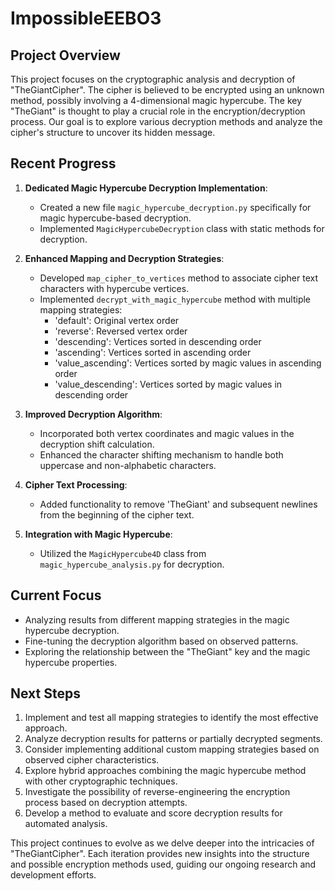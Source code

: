 # ImpossibleEEBO3

## Project Overview

This project focuses on the cryptographic analysis and decryption of "TheGiantCipher". The cipher is believed to be encrypted using an unknown method, possibly involving a 4-dimensional magic hypercube. The key "TheGiant" is thought to play a crucial role in the encryption/decryption process. Our goal is to explore various decryption methods and analyze the cipher's structure to uncover its hidden message.

## Recent Progress

1. **Dedicated Magic Hypercube Decryption Implementation**:
   - Created a new file `magic_hypercube_decryption.py` specifically for magic hypercube-based decryption.
   - Implemented `MagicHypercubeDecryption` class with static methods for decryption.

2. **Enhanced Mapping and Decryption Strategies**:
   - Developed `map_cipher_to_vertices` method to associate cipher text characters with hypercube vertices.
   - Implemented `decrypt_with_magic_hypercube` method with multiple mapping strategies:
     - 'default': Original vertex order
     - 'reverse': Reversed vertex order
     - 'descending': Vertices sorted in descending order
     - 'ascending': Vertices sorted in ascending order
     - 'value_ascending': Vertices sorted by magic values in ascending order
     - 'value_descending': Vertices sorted by magic values in descending order

3. **Improved Decryption Algorithm**:
   - Incorporated both vertex coordinates and magic values in the decryption shift calculation.
   - Enhanced the character shifting mechanism to handle both uppercase and non-alphabetic characters.

4. **Cipher Text Processing**:
   - Added functionality to remove 'TheGiant' and subsequent newlines from the beginning of the cipher text.

5. **Integration with Magic Hypercube**:
   - Utilized the `MagicHypercube4D` class from `magic_hypercube_analysis.py` for decryption.

## Current Focus

- Analyzing results from different mapping strategies in the magic hypercube decryption.
- Fine-tuning the decryption algorithm based on observed patterns.
- Exploring the relationship between the "TheGiant" key and the magic hypercube properties.

## Next Steps

1. Implement and test all mapping strategies to identify the most effective approach.
2. Analyze decryption results for patterns or partially decrypted segments.
3. Consider implementing additional custom mapping strategies based on observed cipher characteristics.
4. Explore hybrid approaches combining the magic hypercube method with other cryptographic techniques.
5. Investigate the possibility of reverse-engineering the encryption process based on decryption attempts.
6. Develop a method to evaluate and score decryption results for automated analysis.

This project continues to evolve as we delve deeper into the intricacies of "TheGiantCipher". Each iteration provides new insights into the structure and possible encryption methods used, guiding our ongoing research and development efforts.
